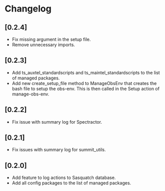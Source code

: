 # Changelog

## [0.2.4]

- Fix missing argument in the setup file.
- Remove unnecessary imports.

## [0.2.3]

- Add ts_auxtel_standardscripts and ts_maintel_standardscripts to the list of managed packages.
- Add new create_setup_file method to ManageObsEnv that creates the bash file to setup the obs-env.
  This is then called in the Setup action of manage-obs-env.

## [0.2.2]

- Fix issue with summary log for Spectractor.

## [0.2.1]

- Fix issues with summary log for summit_utils.

## [0.2.0]

- Add feature to log actions to Sasquatch database.
- Add all config packages to the list of managed packages.

